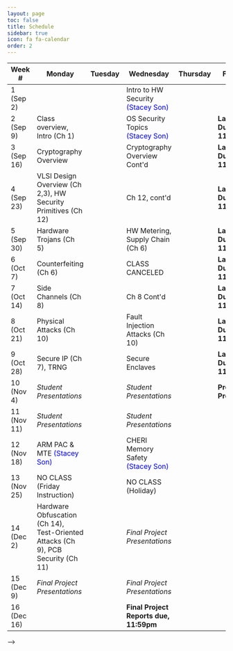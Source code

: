 ```yaml
---
layout: page
toc: false
title: Schedule
sidebar: true
icon: fa fa-calendar
order: 2
---
```


| Week #        | Monday                                                            |  Tuesday  | Wednesday                                                         | Thursday                      |  Friday               |
|---------------|-------------------------------                                    |---------  |-------------------------------                                    |-------------------------------|-----------------------|
|1 (Sep 2)      |                                                                   |           | Intro to HW Security <span style="color:blue">(Stacey Son)</span> |                               |  |
|2 (Sep 9)      | Class overview, Intro (Ch 1)                                      |           | OS Security Topics <span style="color:blue">(Stacey Son)</span>   |                               | **Lab 0 Due 11:59pm** |
|3 (Sep 16)     | Cryptography Overview                                             |           | Cryptography Overview Cont'd                                      |                               | **Lab 1 Due 11:59pm**                      |
|4 (Sep 23)     | VLSI Design Overview (Ch 2,3), HW Security Primitives (Ch 12)     |           | Ch 12, cont'd                                                     |                               | **Lab 2 Due 11:59pm**                      |
|5 (Sep 30)     | Hardware Trojans (Ch 5)                                           |           | HW Metering, Supply Chain (Ch 6)                                  |                               | **Lab 3 Due 11:59pm**                      |
|6 (Oct 7)      | Counterfeiting (Ch 6)                                             |           | CLASS CANCELED                                                    |                               | **Lab 4 Due 11:59pm**                      |
|7 (Oct 14)     | Side Channels (Ch 8)                                              |           | Ch 8 Cont'd                                                       |                               | **Lab 5 Due 11:59pm**                      |
|8 (Oct 21)     | Physical Attacks (Ch 10)                                          |           | Fault Injection Attacks (Ch 10)                                   |                               | **Lab 6 Due 11:59pm**                      |
|9 (Oct 28)     | Secure IP (Ch 7), TRNG                                            |           | Secure Enclaves                                                   |                               | **Lab 7 Due 11:59pm**                      |
|10 (Nov 4)     | *Student Presentations*                                           |           | *Student Presentations*                                           |                               | **Project Proposal**                      |
|11 (Nov 11)    | *Student Presentations*                                           |           | *Student Presentations*                                           |                               |                        |
|12 (Nov 18)    | ARM PAC & MTE <span style="color:blue">(Stacey Son)</span>        |           | CHERI Memory Safety <span style="color:blue">(Stacey Son)</span>  |                               |                       |
|13 (Nov 25)    | NO CLASS (Friday Instruction)                                     |           | NO CLASS (Holiday)                                                |                               |                       |
|14 (Dec 2)     | Hardware Obfuscation (Ch 14), Test-Oriented Attacks (Ch 9), PCB Security (Ch 11)   |           |   *Final Project Presentations*              |                               |                       |
|15 (Dec 9)     | *Final Project Presentations*                                     |           | *Final Project Presentations*                                     |                               |                       |
|16 (Dec 16)    |                                                                   |           | **Final Project Reports due, 11:59pm**                            | 




 -->

<!-- | Week #        | Monday                        |  Tuesday                      | Wednesday                     | Thursday                      |  Friday               |
|---------------|-------------------------------|-------------------------------|-------------------------------|-------------------------------|-----------------------|
|1 (Jan 8)      |                               | Course Introduction           |                               | FPGA Architecture             |                       |
|2 (Jan 15)     |                               | Routing                       |                               | Routing (Lab 1)               |                       |
|3 (Jan 22)     |                               | Routing Cont'd                | **Paper Review #1 Due, 2pm**  | Routing Paper Review          |                       |
|4 (Jan 29)     |                               | Placement                     |                               | Placement (Lab 2)             | **Lab 1 Due 11:59pm** | 
|5 (Feb 5)      |                               | Partitioning                  | **Paper Review #2 Due, 2pm**  | Placement Paper Review        | **Ex. 1 Due 11:59pm** |
|6 (Feb 12)     |                               | Clustering / Packing          |                               | Lab 2 Help, GDB, Valgrind     |                       |
|7 (Feb 19)     |                               | Tech Mapping                  | **Paper Review #3 Due, 2pm**  | Paper Review #3               | **Lab 2 Due 11:59pm** |
|8 (Feb 26)     |                               | NO CLASS - Holiday            |                               | Neural Networks on FPGAs      |                       |
|9 (Mar 4)      |                               | Neural Networks on FPGAs      | **Paper Review #4 Due, 2pm**  | Paper Review #4               |                       |
|10 (Mar 11)    |                               | Logic Optimization            |                               | Power Estimation/Optimization | **Lab 3 Due 11:59pm** |
|11 (Mar 18)    |                               | NO CLASS                      |                               | NO CLASS                      | **Ex. 2 Due 11:59pm** |
|12 (Mar 25)    | **Paper Review #5 Due, 2pm**  | Paper Review #5 / Final Project|                              | NO CLASS                      | **Project Proposal Due**  |
|13 (Apr 1)     |                               | Debugging FPGAs               |                               | Project Meetings              |                       |
|14 (Apr 8)     |                               | NO CLASS                      |                               | Project Meetings              |                       |
|15 (Apr 15)    | **Paper Review #6 Due, 2pm**  | Paper Review #6         | **BYU Last Day of Class. All work due except for Final Project Reports.**  || **Final Project Presentations, 3pm, CB 406** | 
|16 (Apr 18)    |   || **Final Project Reports due, 11:59pm** |
 -->
